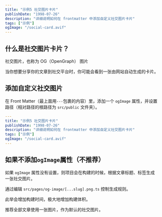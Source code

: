 ```yaml
---
title: "示例5 社交图片卡片"
publishDate: "1998-07-26"
description: "详细说明如何在 frontmatter 中添加自定义社交图片卡片"
tags: ["示例"]
ogImage: "/social-card.avif"
---
```


## 什么是社交图片卡片？

社交图片，也称为 OG（OpenGraph） 图片

当你想要分享你的文章到社交平台时，你可能会看到一张由网站自动生成的卡片。


## 添加自定义社交图片

在 Front Matter（最上面用`---`包裹的内容）里，添加一个 `ogImage` 属性，并设置路径（相对路径的根路径为 `src/public` 文件夹）。

```yaml
---
title: "示例5 社交图片卡片"
publishDate: "1998-07-26"
description: "详细说明如何在 frontmatter 中添加自定义社交图片卡片"
tags: ["示例"]
ogImage: "/social-card.avif"
---
```
## 如果不添加`ogImage`属性（不推荐）

如果 `ogImage` 属性没有设置，则项目会在构建的时候，根据文章标题、标签生成一张社交图片。

通过编辑 `src/pages/og-image/[...slug].png.ts` 控制生成规则。

此举会增加构建时间，极大地增加构建体积。

推荐全部文章使用一张图片，作为默认的社交图片。
